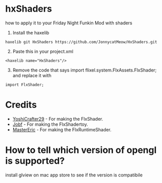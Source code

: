 #  hxShaders

how to apply it to your Friday Night Funkin Mod with shaders 

1. Install the haxelib
```
haxelib git HxShaders https://github.com/JonnycatMeow/HxShaders.git
```
2. Paste this in your project.xml 
```
<haxelib name="HxShaders"/>  
``` 
3. Remove the code that says  import flixel.system.FlxAssets.FlxShader; and replace it with 
```
import FlxShader;
``` 

# Credits
- [YoshiCrafter29](https://github.com/YoshiCrafter29) -  For making the FlxShader.
- [Jobf](https://github.com/jobf) -  For making the FlxShadertoy.
- [MasterEric](https://github.com/MasterEric) -  For making the FlxRuntimeShader.

# How to tell which version of opengl is supported? 

install glview on mac app store to see if the version is compatibile
